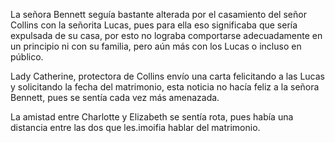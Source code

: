 La señora Bennett seguía bastante alterada por el casamiento del señor Collins con  la  señorita Lucas, pues para ella eso significaba que sería expulsada de su casa, por esto no lograba comportarse adecuadamente en un principio ni con su familia, pero aún más con los Lucas o incluso en público.

Lady Catherine, protectora de Collins envío una carta felicitando a las Lucas y solicitando la fecha del matrimonio, esta noticia no hacía feliz a la señora Bennett, pues se sentía cada vez más amenazada.

La amistad entre Charlotte y Elizabeth se sentía rota, pues había una distancia  entre las dos que les.imoifia hablar del matrimonio.
